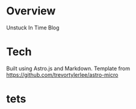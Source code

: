 # Overview
Unstuck In Time Blog

# Tech
Built using Astro.js and Markdown. Template from https://github.com/trevortylerlee/astro-micro

# tets